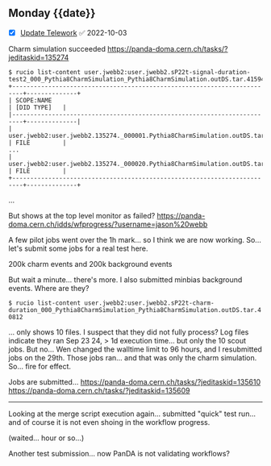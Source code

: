 ## Monday {{date}}

- [x] [Update Telework](https://docs.google.com/spreadsheets/d/16AZZBiKL1s6eGgH2KFiJPnD8-TjRsC0HYy4Qdmbr358/edit#gid=0) ✅ 2022-10-03


Charm simulation succeeded
https://panda-doma.cern.ch/tasks/?jeditaskid=135274

```
$ rucio list-content user.jwebb2:user.jwebb2.sP22t-signal-duration-test2_000_Pythia8CharmSimulation_Pythia8CharmSimulation.outDS.tar.41594
+-------------------------------------------------------------------------+--------------+
| SCOPE:NAME                                                              | [DID TYPE]   |
|-------------------------------------------------------------------------+--------------|
| user.jwebb2:user.jwebb2.135274._000001.Pythia8CharmSimulation.outDS.tar | FILE         |
...
| user.jwebb2:user.jwebb2.135274._000020.Pythia8CharmSimulation.outDS.tar | FILE         |
+-------------------------------------------------------------------------+--------------+
```
...

But shows at the top level monitor as failed?
https://panda-doma.cern.ch/idds/wfprogress/?username=jason%20webb

A few pilot jobs went over the  1h mark... so I think we are now working.   So... let's submit some jobs for a real test here.

200k charm events and 200k background events

But wait a minute... there's more.  I also submitted minbias background events.  Where are they?

`$ rucio list-content user.jwebb2:user.jwebb2.sP22t-charm-duration_000_Pythia8CharmSimulation_Pythia8CharmSimulation.outDS.tar.40812`

... only shows 10 files.  I suspect that they did not fully process?  Log files indicate they ran Sep 23 24, > 1d execution time... but only the 10 scout jobs.    But no... Wen changed the walltime limit to 96 hours, and I resubmitted jobs on the 29th.  Those jobs ran... and that was only the charm simulation.  So... fire for effect.

Jobs are submitted...
https://panda-doma.cern.ch/tasks/?jeditaskid=135610
https://panda-doma.cern.ch/tasks/?jeditaskid=135609


------------------

Looking at the merge script execution again...  submitted "quick" test run... and of course it is not even shoing in the workflow progress.    

(waited... hour or so...)

Another test submission... now PanDA is not validating workflows?